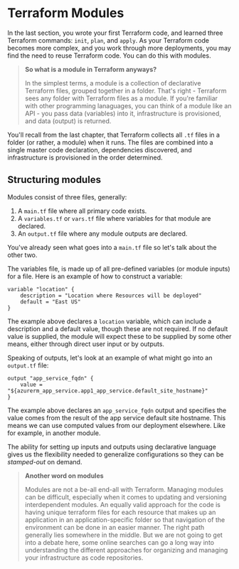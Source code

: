 # Terraform Modules

In the last section, you wrote your first Terraform code, and learned three Terraform commands: `init`, `plan`, and `apply`. As your Terraform code becomes more complex, and you work through more deployments, you may find the need to reuse Terraform code. You can do this with modules.

> **So what is a module in Terraform anyways?** 
>
> In the simplest terms, a module is a collection of declarative Terraform files, grouped together in a folder. That's right - Terraform sees any folder with Terraform files as a module. If you're familiar with other programming lanaguages, you can think of a module like an API - you pass data (variables) into it, infrastructure is provisioned, and data (output) is returned. 

You'll recall from the last chapter, that Terraform collects all `.tf` files in a folder (or rather, a module) when it runs. The files are combined into a single master code declaration, dependencies discovered, and infrastructure is provisioned in the order determined.

## Structuring modules

Modules consist of three files, generally:
1. A `main.tf` file where all primary code exists. 
2. A `variables.tf` or `vars.tf` file where variables for that module are declared. 
3. An `output.tf` file where any module outputs are declared. 

You've already seen what goes into a `main.tf` file so let's talk about the other two.

The variables file, is made up of all pre-defined variables (or module inputs) for a file. Here is an example of how to construct a variable:

```
variable "location" {
    description = "Location where Resources will be deployed"
    default = "East US"
}
```

The example above declares a `location` variable, which can include a description and a default value, though these are not required. If no default value is supplied, the module will expect these to be supplied by some other means, either through direct user input or by outputs.

Speaking of outputs, let's look at an example of what might go into an `output.tf` file:

```
output "app_service_fqdn" {
    value = "${azurerm_app_service.app1_app_service.default_site_hostname}"
}
```

The example above declares an `app_service_fqdn` output and specifies the value comes from the result of the app service default site hostname. This means we can use computed values from our deployment elsewhere. Like for example, in another module.

The ability for setting up inputs and outputs using declarative language gives us the flexibility needed to generalize configurations so they can be *stamped-out* on demand.

>**Another word on modules**
>
>Modules are not a be-all end-all with Terraform. Managing modules can be difficult, especially when it comes to updating and versioning interdependent modules. An equally valid approach for the code is having unique terraform files for each resource that makes up an application in an application-specific folder so that navigation of the environment can be done in an easier manner. The right path generally lies somewhere in the middle. But we are not going to get into a debate here, some online searches can go a long way into understanding the different approaches for organizing and managing your infrastructure as code repositories.

